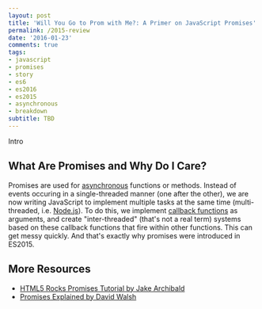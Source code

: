 ```yaml
---
layout: post
title: 'Will You Go to Prom with Me?: A Primer on JavaScript Promises'
permalink: /2015-review
date: '2016-01-23'
comments: true
tags:
- javascript
- promises
- story
- es6
- es2016
- es2015
- asynchronous
- breakdown
subtitle: TBD
---
```


Intro

## What Are Promises and Why Do I Care?

Promises are used for [asynchronous](https://nodesource.com/blog/why-asynchronous/) functions or methods. Instead of events occuring in a single-threaded manner (one after the other), we are now writing JavaScript to implement multiple tasks at the same time (multi-threaded, i.e. [Node.js](https://nodejs.org/en/)). To do this, we implement [callback functions](http://javascriptissexy.com/understand-javascript-callback-functions-and-use-them/) as arguments, and create "inter-threaded" (that's not a real term) systems based on these callback functions that fire within other functions. This can get messy quickly. And that's exactly why promises were introduced in ES2015.

## More Resources
- [HTML5 Rocks Promises Tutorial by Jake Archibald](http://www.html5rocks.com/en/tutorials/es6/promises/)
- [Promises Explained by David Walsh](https://davidwalsh.name/promises)